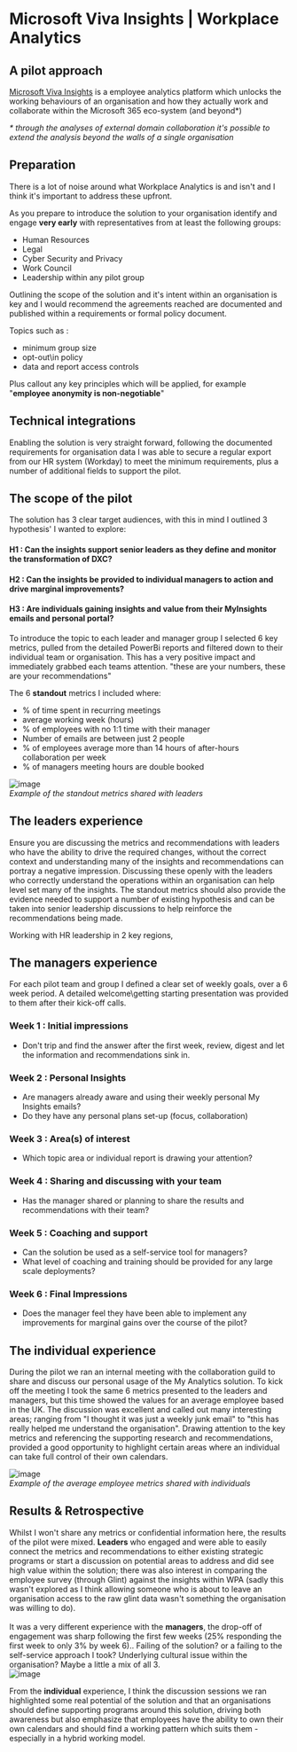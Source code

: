 # Microsoft Viva Insights | Workplace Analytics
## A pilot approach

[Microsoft Viva Insights](https://www.microsoft.com/en-us/microsoft-viva/insights) is a employee analytics platform which unlocks the working behaviours of an organisation and how they actually work and collaborate within the Microsoft 365 eco-system (and beyond*)

_* through the analyses of external domain collaboration it's possible to extend the analysis beyond the walls of a single organisation_


## Preparation

There is a lot of noise around what Workplace Analytics is and isn't and I think it's important to address these upfront.

As you prepare to introduce the solution to your organisation identify and engage **very early** with representatives from at least the following groups:

- Human Resources
- Legal
- Cyber Security and Privacy
- Work Council
- Leadership within any pilot group

Outlining the scope of the solution and it's intent within an organisation is key and I would recommend the agreements reached are documented and published within a requirements or formal policy document.

Topics such as :
- minimum group size
- opt-out\in policy
- data and report access controls 

Plus callout any key principles which will be applied, for example "**employee anonymity is non-negotiable**"

## Technical integrations

Enabling the solution is very straight forward, following the documented requirements for organisation data I was able to secure a regular export from our HR system (Workday) to meet the minimum requirements, plus a number of additional fields to support the pilot.


## The scope of the pilot

The solution has 3 clear target audiences, with this in mind I outlined 3 hypothesis' I wanted to explore:

#### H1 : Can the insights support senior **leaders** as they define and monitor the transformation of DXC?
#### H2 : Can the insights be provided to individual **managers** to action and drive marginal improvements?
#### H3 : Are **individuals** gaining insights and value from their MyInsights emails and personal portal?


To introduce the topic to each leader and manager group I selected 6 key metrics, pulled from the detailed PowerBi reports and filtered down to their individual team or organisation.  This has a very positive impact and immediately grabbed each teams attention.    "these are your numbers, these are your recommendations"

The 6 **standout** metrics I included where:

- % of time spent in recurring meetings
- average working week (hours)
- % of employees with no 1:1 time with their manager
- Number of emails are between just 2 people
- % of employees average more than 14 hours of after-hours collaboration per week
- % of managers meeting hours are double booked

![image](images/Slide1.png)<br>
_Example of the standout metrics shared with leaders_

## The leaders experience

Ensure you are discussing the metrics and recommendations with leaders who have the ability to drive the required changes, without the correct context and understanding many of the insights and recommendations can portray a negative impression.   Discussing these openly with the leaders who correctly understand the operations within an organisation can help level set many of the insights.    The standout metrics should also provide the evidence needed to support a number of existing hypothesis and can be taken into senior leadership discussions to help reinforce the recommendations being made.

Working with HR leadership in 2 key regions, 

## The managers experience 
For each pilot team and group I defined a clear set of weekly goals, over a 6 week period.   A detailed welcome\getting starting presentation was provided to them after their kick-off calls.

### Week 1 : Initial impressions
- Don't trip and find the answer after the first week, review, digest and let the information and recommendations sink in.

### Week 2 : Personal Insights
- Are managers already aware and using their weekly personal My Insights emails?
- Do they have any personal plans set-up (focus, collaboration)

### Week 3 : Area(s) of interest
- Which topic area or individual report is drawing your attention?

### Week 4 : Sharing and discussing with your team
- Has the manager shared or planning to share the results and recommendations with their team?

### Week 5 : Coaching and support
- Can the solution be used as a self-service tool for managers?
- What level of coaching and training should be provided for any large scale deployments?

### Week 6 : Final Impressions
- Does the manager feel they have been able to implement any improvements for marginal gains over the course of the pilot?


## The individual experience

During the pilot we ran an internal meeting with the collaboration guild to share and discuss our personal usage of the My Analytics solution.   To kick off the meeting I took the same 6 metrics presented to the leaders and managers, but this time showed the values for an average employee based in the UK.   The discussion was excellent and called out many interesting areas; ranging from "I thought it was just a weekly junk email" to "this has really helped me understand the organisation".    Drawing attention to the key metrics and referencing the supporting research and recommendations, provided a good opportunity to highlight certain areas where an individual can take full control of their own calendars.

![image](images/Slide2.png)<br>
_Example of the average employee metrics shared with individuals_



## Results & Retrospective
Whilst I won't share any metrics or confidential information here, the results of the pilot were mixed.  **Leaders** who engaged and were able to easily connect the metrics and recommendations to either existing strategic programs or start a discussion on potential areas to address and did see high value within the solution; there was also interest in comparing the employee survey (through Glint) against the insights within WPA (sadly this wasn't explored as I think allowing someone who is about to leave an organisation access to the raw glint data wasn't something the organisation was willing to do).    
<br>
It was a very different experience with the **managers**, the drop-off of engagement was sharp following the first few weeks (25% responding the first week to only 3% by week 6)..  Failing of the solution? or a failing to the self-service approach I took?  Underlying cultural issue within the organisation?  Maybe a little a mix of all 3.
<br>
![image](images/engagement.png)<br>

From the **individual** experience, I think the discussion sessions we ran highlighted some real potential of the solution and that an organisations should define supporting programs around this solution, driving both awareness but also emphasize that employees have the ability to own their own calendars and should find a working pattern which suits them - especially in a hybrid working model.